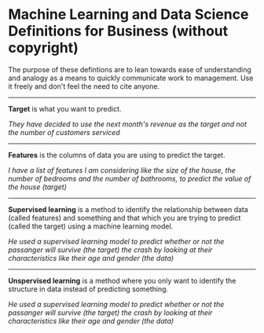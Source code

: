 # Machine Learning and Data Science Definitions for Business (without copyright)

The purpose of these defintions are to lean towards ease of understanding and analogy as a means to quickly communicate work to management. Use it freely and don't feel the need to cite anyone. 

----

**Target** is what you want to predict.

*They have decided to use the next month's revenue as the target and not the number of customers serviced*

---

**Features** is the columns of data you are using to predict the target. 

*I have a list of features I am considering like the size of the house, the number of bedrooms and the number of bathrooms, to predict the value of the house (target)*

---

**Supervised learning** is a method to identify the relationship between data (called features) and something and that which you are trying to predict (called the target) using a machine learning model.

*He used a supervised learning model to predict whether or not the passanger will survive (the target) the crash by looking at their characteristics like their age and gender (the data)*

---

**Unspervised learning** is a method where you only want to identify the structure in data instead of predicting something. 

*He used a supervised learning model to predict whether or not the passanger will survive (the target) the crash by looking at their characteristics like their age and gender (the data)*
